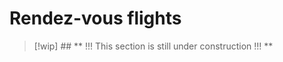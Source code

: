 # Rendez-vous flights

> [!wip] ## ** !!! This section is still under construction !!! **


<!-- Wakker section 15.1-15.4 -->

